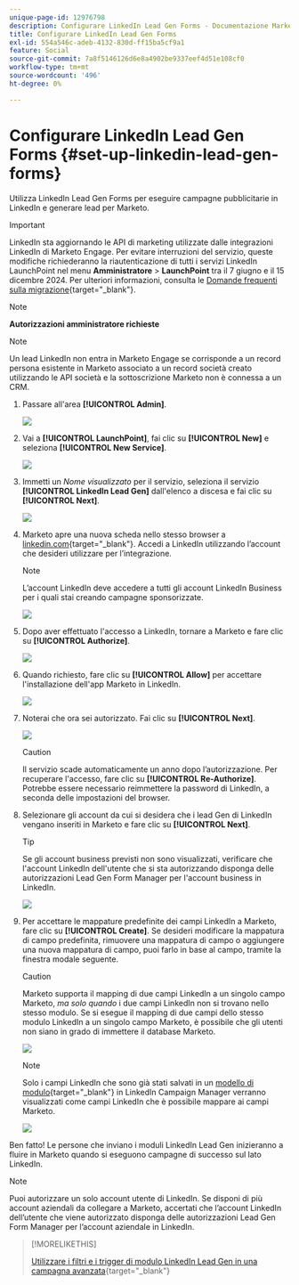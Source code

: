 ```yaml
---
unique-page-id: 12976798
description: Configurare LinkedIn Lead Gen Forms - Documentazione Marketo - Documentazione del prodotto
title: Configurare LinkedIn Lead Gen Forms
exl-id: 554a546c-adeb-4132-830d-ff15ba5cf9a1
feature: Social
source-git-commit: 7a8f5146126d6e8a4902be9337eef4d51e108cf0
workflow-type: tm+mt
source-wordcount: '496'
ht-degree: 0%

---
```


# Configurare LinkedIn Lead Gen Forms {#set-up-linkedin-lead-gen-forms}

Utilizza LinkedIn Lead Gen Forms per eseguire campagne pubblicitarie in LinkedIn e generare lead per Marketo.

>[!IMPORTANT]
>
>LinkedIn sta aggiornando le API di marketing utilizzate dalle integrazioni LinkedIn di Marketo Engage. Per evitare interruzioni del servizio, queste modifiche richiederanno la riautenticazione di tutti i servizi LinkedIn LaunchPoint nel menu **Amministratore** > **LaunchPoint** tra il 7 giugno e il 15 dicembre 2024. Per ulteriori informazioni, consulta le [Domande frequenti sulla migrazione](https://nation.marketo.com/t5/employee-blogs/linkedin-re-authentication-required/ba-p/347794){target="_blank"}.

>[!NOTE]
>
>**Autorizzazioni amministratore richieste**

>[!NOTE]
>
>Un lead LinkedIn non entra in Marketo Engage se corrisponde a un record persona esistente in Marketo associato a un record società creato utilizzando le API società e la sottoscrizione Marketo non è connessa a un CRM.

1. Passare all&#39;area **[!UICONTROL Admin]**.

   ![](assets/set-up-linkedin-lead-gen-forms-1.png)

1. Vai a **[!UICONTROL LaunchPoint]**, fai clic su **[!UICONTROL New]** e seleziona **[!UICONTROL New Service]**.

   ![](assets/set-up-linkedin-lead-gen-forms-2.png)

1. Immetti un _Nome visualizzato_ per il servizio, seleziona il servizio **[!UICONTROL LinkedIn Lead Gen]** dall&#39;elenco a discesa e fai clic su **[!UICONTROL Next]**.

   ![](assets/set-up-linkedin-lead-gen-forms-3.png)

1. Marketo apre una nuova scheda nello stesso browser a [linkedin.com](https://www.linkedin.com){target="_blank"}. Accedi a LinkedIn utilizzando l’account che desideri utilizzare per l’integrazione.

   >[!NOTE]
   >
   >L’account LinkedIn deve accedere a tutti gli account LinkedIn Business per i quali stai creando campagne sponsorizzate.

   ![](assets/set-up-linkedin-lead-gen-forms-4.png)

1. Dopo aver effettuato l&#39;accesso a LinkedIn, tornare a Marketo e fare clic su **[!UICONTROL Authorize]**.

   ![](assets/set-up-linkedin-lead-gen-forms-5.png)

1. Quando richiesto, fare clic su **[!UICONTROL Allow]** per accettare l&#39;installazione dell&#39;app Marketo in LinkedIn.

   ![](assets/set-up-linkedin-lead-gen-forms-6.png)

1. Noterai che ora sei autorizzato. Fai clic su **[!UICONTROL Next]**.

   ![](assets/set-up-linkedin-lead-gen-forms-7.png)

   >[!CAUTION]
   >
   >Il servizio scade automaticamente un anno dopo l’autorizzazione. Per recuperare l&#39;accesso, fare clic su **[!UICONTROL Re-Authorize]**. Potrebbe essere necessario reimmettere la password di LinkedIn, a seconda delle impostazioni del browser.

1. Selezionare gli account da cui si desidera che i lead Gen di LinkedIn vengano inseriti in Marketo e fare clic su **[!UICONTROL Next]**.

   >[!TIP]
   >
   >Se gli account business previsti non sono visualizzati, verificare che l&#39;account LinkedIn dell&#39;utente che si sta autorizzando disponga delle autorizzazioni Lead Gen Form Manager per l&#39;account business in LinkedIn.

   ![](assets/set-up-linkedin-lead-gen-forms-8.png)

1. Per accettare le mappature predefinite dei campi LinkedIn a Marketo, fare clic su **[!UICONTROL Create]**. Se desideri modificare la mappatura di campo predefinita, rimuovere una mappatura di campo o aggiungere una nuova mappatura di campo, puoi farlo in base al campo, tramite la finestra modale seguente.

   >[!CAUTION]
   >
   >Marketo supporta il mapping di due campi LinkedIn a un singolo campo Marketo, _ma solo quando_ i due campi LinkedIn non si trovano nello stesso modulo. Se si esegue il mapping di due campi dello stesso modulo LinkedIn a un singolo campo Marketo, è possibile che gli utenti non siano in grado di immettere il database Marketo.

   ![](assets/set-up-linkedin-lead-gen-forms-9.png)

   >[!NOTE]
   >
   >Solo i campi LinkedIn che sono già stati salvati in un [modello di modulo](https://www.linkedin.com/help/lms/answer/79634){target="_blank"} in LinkedIn Campaign Manager verranno visualizzati come campi LinkedIn che è possibile mappare ai campi Marketo.

   ![](assets/set-up-linkedin-lead-gen-forms-10.png)

Ben fatto! Le persone che inviano i moduli LinkedIn Lead Gen inizieranno a fluire in Marketo quando si eseguono campagne di successo sul lato LinkedIn.

>[!NOTE]
>
>Puoi autorizzare un solo account utente di LinkedIn. Se disponi di più account aziendali da collegare a Marketo, accertati che l’account LinkedIn dell’utente che viene autorizzato disponga delle autorizzazioni Lead Gen Form Manager per l’account aziendale in LinkedIn.

>[!MORELIKETHIS]
>
>[Utilizzare i filtri e i trigger di modulo LinkedIn Lead Gen in una campagna avanzata](/help/marketo/product-docs/demand-generation/social/social-functions/use-linkedin-lead-gen-form-filters-and-triggers-in-a-smart-campaign.md){target="_blank"}
